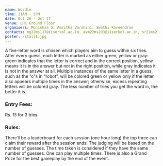 ```yaml
---
name: Wordle
time: 11AM - 5PM
date: Oct 26 - Oct 27
venue: LHC Ground Floor
organisers: Monishaa G, Amritha Varshini, Swathi Raveendran
contacts: mg22ms117@iiserkol.ac.in, avm22ms203@iiserkol.ac.in, sr22ms214@iiserkol.ac.in
poster: /stall1.jpg
---
```


A five-letter word is chosen which players aim to guess within six tries. After
every guess, each letter is marked as either green, yellow or gray: green indicates that the
letter is correct and in the correct position, yellow means it is in the answer but not in the
right position, while gray indicates it is not in the answer at all. Multiple instances of the same
letter in a guess, such as the “o"s in “robot”, will be colored green or yellow only if the letter
also appears multiple times in the answer; otherwise, excess repeating letters will be colored
gray. The less number of tries you get the word in, the better it is.

### Entry Fees: 
Rs. 15 for 3 tries

### Rules: 
There’ll be a leaderboard for each session (one hour long) the top three can claim their
reward after the session ends. The judging will be based on the number of guesses. The time
taken is considered if they have the same number of guesses. One can play multiple times.
There is also a Grand Prize for the best gameplay by the end of the event.
